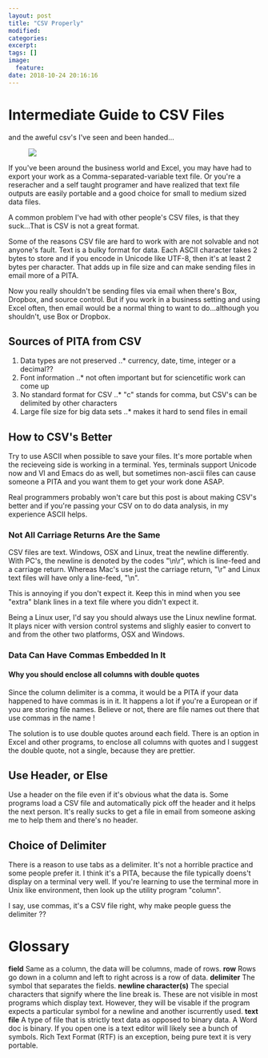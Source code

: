 ```yaml
---
layout: post
title: "CSV Properly"
modified:
categories:
excerpt:
tags: []
image:
  feature:
date: 2018-10-24 20:16:16
---
```


# Intermediate Guide to CSV Files
  and the aweful csv's I've seen and been handed...

<figure><img src="https://msdnshared.blob.core.windows.net/media/TNBlogsFS/prod.evol.blogs.technet.com/CommunityServer.Blogs.Components.WeblogFiles/00/00/00/76/18/metablogapi/2055.HSG09091001_71EB0EE6.jpg"></figure>

If you've been around the business world and Excel, you may have had to export your work as a Comma-separated-variable text file. Or you're a reseracher and a self taught programer and have realized that text file outputs are easily portable and a good choice for small to medium sized data files.

A common problem I've had with other people's CSV files, is that they suck...That is CSV is not a great format.

Some of the reasons CSV file are hard to work with are not solvable and not anyone's fault. Text is a bulky format for data. Each ASCII character takes 2 bytes to store and if you encode in Unicode like UTF-8, then it's at least 2 bytes per character. That adds up in file size and can make sending files in email more of a PITA.

Now you really shouldn't be sending files via email when there's Box, Dropbox, and source control. But if you work in a business setting and using Excel often, then email would be a normal thing to want to do...although you shouldn't, use Box or Dropbox.

##  Sources of PITA from CSV
1. Data types are not preserved
..* currency, date, time, integer or a decimal??
2. Font information
..* not often important but for sciencetific work can come up
3. No standard format for CSV
..* "c" stands for comma, but CSV's can be delimited by other characters
4. Large file size for big data sets
..* makes it hard to send files in email

## How to CSV's Better
Try to use ASCII when possible to save your files. It's more portable when the recieveing side is working in a terminal. Yes, terminals support Unicode now and VI and Emacs do as well, but sometimes non-ascii files can cause someone a PITA and you want them to get your work done ASAP.

Real programmers probably won't care but this post is about making CSV's better and if you're passing your CSV on to do data analysis, in my experience ASCII helps.

### Not All Carriage Returns Are the Same
CSV files are text. Windows, OSX and Linux, treat the newline differently. With PC's, the newline is denoted by the codes "\n\r", which is line-feed and a carriage return. Whereas Mac's use just the carriage return, "\r" and Linux text files will have only a line-feed, "\n".

This is annoying if you don't expect it. Keep this in mind when you see "extra" blank lines in a text file where you didn't expect it.

Being a Linux user, I'd say you should always use the Linux newline format. It plays nicer with version control systems and slighly easier to convert to and from the other two platforms, OSX and Windows.

### Data Can Have Commas Embedded In It
#### Why you should enclose all columns with double quotes
Since the column delimiter is a comma, it would be a PITA if your data happened to have commas is in it. It happens a lot if you're a European or if you are storing file names. Believe or not, there are file names out there that use commas in the name !

The solution is to use double quotes around each field. There is an option in Excel and other programs, to enclose all columns with quotes and I suggest the double quote, not a single, because they are prettier.

## Use Header, or Else
Use a header on the file even if it's obvious what the data is. Some programs load a CSV file and automatically pick off the header and it helps the next person. It's really sucks to get a file in email from someone asking me to help them and there's no header.

## Choice of Delimiter
There is a reason to use tabs as a delimiter. It's not a horrible practice and some people prefer it. I think it's a PITA, because the file typically doens't display on a terminal very well. If you're learning to use the terminal more in Unix like environment, then look up the utility program "column".

I say, use commas, it's a CSV file right, why make people guess the delimiter ??

# Glossary
**field** Same as a column, the data will be columns, made of rows.
**row** Rows go down in a column and left to right across is a row of data.
**delimiter** The symbol that separates the fields.
**newline character(s)** The special characters that signify where the line break is. These are not visible in most programs which display text. However, they will be visable if the program expects a particular symbol for a newline and another iscurrently used.
**text file** A type of file that is strictly text data as opposed to binary data. A Word doc is binary. If you open one is a text editor will likely see a bunch of symbols. Rich Text Format (RTF) is an exception, being pure text it is very portable.
